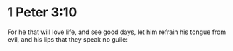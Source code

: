 # 1 Peter 3:10

For he that will love life, and see good days, let him refrain his tongue from evil, and his lips that they speak no guile: